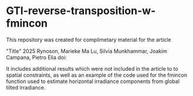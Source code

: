 # GTI-reverse-transposition-w-fmincon

This repository was created for complimetary material for the article

"Title"
2025
Rynoson, Marieke
Ma Lu, Silvia
Munkhammar, Joakim
Campana, Pietro Elia
doi:

It includes additional results which were not included in the article to to spatial constraints, 
as well as an example of the code used for the fmincon function used to estimate horizontal irradiance
components from global tilted irradiance.
